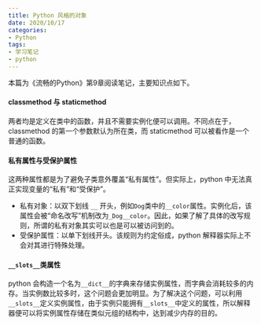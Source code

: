 ```yaml
---
title: Python 风格的对象
date: 2020/10/17
categories: 
- Python
tags:
- 学习笔记
- python
---
```


本篇为《流畅的Python》第9章阅读笔记，主要知识点如下。



#### classmethod 与 staticmethod 

两者均是定义在类中的函数，并且不需要实例化便可以调用。不同点在于，classmethod 的第一个参数默认为所在类，而 staticmethod 可以被看作是一个普通的函数。



#### 私有属性与受保护属性

这两种属性都是为了避免子类意外覆盖“私有属性”。但实际上，python 中无法真正实现变量的“私有”和“受保护”。

- 私有对象：以双下划线 `__` 开头，例如`Dog`类中的`__color`属性。实例化后，该属性会被“命名改写”机制改为`_Dog__color`。因此，如果了解了具体的改写规则，所谓的私有对象其实可以也是可以被访问到的。
- 受保护属性：以单下划线开头。该规则为约定俗成，python 解释器实际上不会对其进行特殊处理。



#### `__slots__`类属性

python 会构造一个名为`__dict__`的字典来存储实例属性，而字典会消耗较多的内存。当实例数比较多时，这个问题会更加明显。为了解决这个问题，可以利用`__slots__`定义实例属性，由于实例只能拥有`__slots__`中定义的属性，所以解释器便可以将实例属性存储在类似元组的结构中，达到减少内存的目的。
